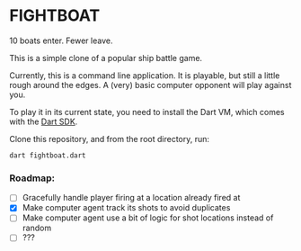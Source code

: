 # FIGHTBOAT
10 boats enter. Fewer leave.

This is a simple clone of a popular ship battle game.

Currently, this is a command line application. It is playable, but still a little rough around the edges. A (very) basic computer opponent will play against you.

To play it in its current state, you need to install the Dart VM, which comes with the [Dart SDK](https://dart.dev/get-dart).

Clone this repository, and from the root directory, run:
```
dart fightboat.dart
```



### Roadmap:  
- [ ] Gracefully handle player firing at a location already fired at
- [X] Make computer agent track its shots to avoid duplicates
- [ ] Make computer agent use a bit of logic for shot locations instead of random
- [ ] ???
